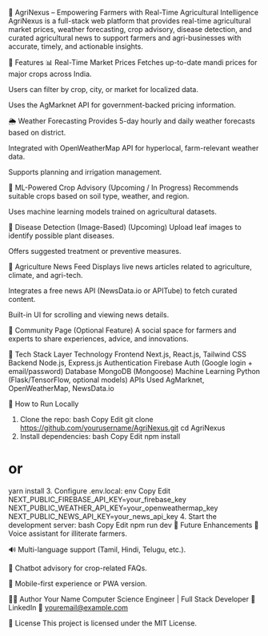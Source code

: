 🌱 AgriNexus – Empowering Farmers with Real-Time Agricultural Intelligence
AgriNexus is a full-stack web platform that provides real-time agricultural market prices, weather forecasting, crop advisory, disease detection, and curated agricultural news to support farmers and agri-businesses with accurate, timely, and actionable insights.

🚀 Features
📊 Real-Time Market Prices
Fetches up-to-date mandi prices for major crops across India.

Users can filter by crop, city, or market for localized data.

Uses the AgMarknet API for government-backed pricing information.

🌦️ Weather Forecasting
Provides 5-day hourly and daily weather forecasts based on district.

Integrated with OpenWeatherMap API for hyperlocal, farm-relevant weather data.

Supports planning and irrigation management.

🧠 ML-Powered Crop Advisory (Upcoming / In Progress)
Recommends suitable crops based on soil type, weather, and region.

Uses machine learning models trained on agricultural datasets.

🌿 Disease Detection (Image-Based) (Upcoming)
Upload leaf images to identify possible plant diseases.

Offers suggested treatment or preventive measures.

📰 Agriculture News Feed
Displays live news articles related to agriculture, climate, and agri-tech.

Integrates a free news API (NewsData.io or APITube) to fetch curated content.

Built-in UI for scrolling and viewing news details.

👥 Community Page (Optional Feature)
A social space for farmers and experts to share experiences, advice, and innovations.

🧰 Tech Stack
Layer	Technology
Frontend	Next.js, React.js, Tailwind CSS
Backend	Node.js, Express.js
Authentication	Firebase Auth (Google login + email/password)
Database	MongoDB (Mongoose)
Machine Learning	Python (Flask/TensorFlow, optional models)
APIs Used	AgMarknet, OpenWeatherMap, NewsData.io


🧪 How to Run Locally
1. Clone the repo:
bash
Copy
Edit
git clone https://github.com/yourusername/AgriNexus.git
cd AgriNexus
2. Install dependencies:
bash
Copy
Edit
npm install
# or
yarn install
3. Configure .env.local:
env
Copy
Edit
NEXT_PUBLIC_FIREBASE_API_KEY=your_firebase_key
NEXT_PUBLIC_WEATHER_API_KEY=your_openweathermap_key
NEXT_PUBLIC_NEWS_API_KEY=your_news_api_key
4. Start the development server:
bash
Copy
Edit
npm run dev
📌 Future Enhancements
🌾 Voice assistant for illiterate farmers.

🔊 Multi-language support (Tamil, Hindi, Telugu, etc.).

🤖 Chatbot advisory for crop-related FAQs.

📱 Mobile-first experience or PWA version.

👨‍💻 Author
Your Name
Computer Science Engineer | Full Stack Developer
🔗 LinkedIn
📧 youremail@example.com

📝 License
This project is licensed under the MIT License.
